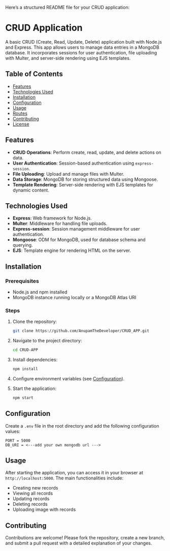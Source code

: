 Here’s a structured README file for your CRUD application:


# CRUD Application

A basic CRUD (Create, Read, Update, Delete) application built with Node.js and Express. This app allows users to manage data entries in a MongoDB database. It incorporates sessions for user authentication, file uploading with Multer, and server-side rendering using EJS templates.

## Table of Contents
- [Features](#features)
- [Technologies Used](#technologies-used)
- [Installation](#installation)
- [Configuration](#configuration)
- [Usage](#usage)
- [Routes](#routes)
- [Contributing](#contributing)
- [License](#license)

## Features
- **CRUD Operations**: Perform create, read, update, and delete actions on data.
- **User Authentication**: Session-based authentication using `express-session`.
- **File Uploading**: Upload and manage files with Multer.
- **Data Storage**: MongoDB for storing structured data using Mongoose.
- **Template Rendering**: Server-side rendering with EJS templates for dynamic content.

## Technologies Used
- **Express**: Web framework for Node.js.
- **Multer**: Middleware for handling file uploads.
- **Express-session**: Session management middleware for user authentication.
- **Mongoose**: ODM for MongoDB, used for database schema and querying.
- **EJS**: Template engine for rendering HTML on the server.

## Installation

### Prerequisites
- Node.js and npm installed
- MongoDB instance running locally or a MongoDB Atlas URI

### Steps
1. Clone the repository:
   ```bash
   git clone https://github.com/AnupamTheDeveloper/CRUD_APP.git
   ```
2. Navigate to the project directory:
   ```bash
   cd CRUD-APP
   ```
3. Install dependencies:
   ```bash
   npm install
   ```

4. Configure environment variables (see [Configuration](#configuration)).

5. Start the application:
   ```bash
   npm start
   ```

## Configuration

Create a `.env` file in the root directory and add the following configuration values:

```plaintext
PORT = 5000
DB_URI = <---add your own mongodb url --->
```

## Usage

After starting the application, you can access it in your browser at `http://localhost:5000`. The main functionalities include:
- Creating new records
- Viewing all records
- Updating records
- Deleting records
- Uploading image with records


## Contributing
Contributions are welcome! Please fork the repository, create a new branch, and submit a pull request with a detailed explanation of your changes.

